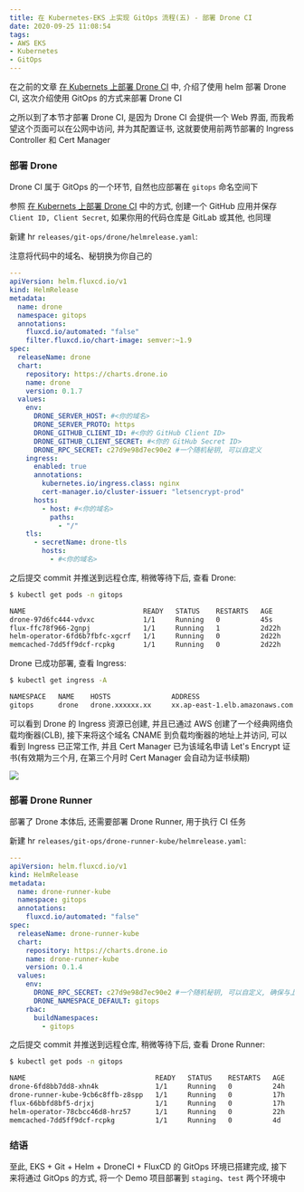 ```yaml
---
title: 在 Kubernetes-EKS 上实现 GitOps 流程(五) - 部署 Drone CI
date: 2020-09-25 11:08:54
tags:
- AWS EKS
- Kubernetes
- GitOps
---
```


在之前的文章 [在 Kubernets 上部署 Drone CI](/post/在-Kubernets-上部署-Drone-CI) 中, 介绍了使用 helm 部署 Drone CI, 这次介绍使用 GitOps 的方式来部署 Drone CI

之所以到了本节才部署 Drone CI, 是因为 Drone CI 会提供一个 Web 界面, 而我希望这个页面可以在公网中访问, 并为其配置证书, 这就要使用前两节部署的 Ingress Controller 和 Cert Manager

<!-- more -->

### 部署 Drone

Drone CI 属于 GitOps 的一个环节, 自然也应部署在 `gitops` 命名空间下

参照  [在 Kubernets 上部署 Drone CI](/post/在-Kubernets-上部署-Drone-CI) 中的方式, 创建一个 GitHub 应用并保存 `Client ID, Client Secret`, 如果你用的代码仓库是 GitLab 或其他, 也同理

新建 hr `releases/git-ops/drone/helmrelease.yaml`:

注意将代码中的域名、秘钥换为你自己的

```yaml
---
apiVersion: helm.fluxcd.io/v1
kind: HelmRelease
metadata:
  name: drone
  namespace: gitops
  annotations:
    fluxcd.io/automated: "false"
    filter.fluxcd.io/chart-image: semver:~1.9
spec:
  releaseName: drone
  chart:
    repository: https://charts.drone.io
    name: drone
    version: 0.1.7
  values:
    env:
      DRONE_SERVER_HOST: #<你的域名>
      DRONE_SERVER_PROTO: https
      DRONE_GITHUB_CLIENT_ID: #<你的 GitHub Client ID>
      DRONE_GITHUB_CLIENT_SECRET: #<你的 GitHub Secret ID>
      DRONE_RPC_SECRET: c27d9e98d7ec90e2 #一个随机秘钥, 可以自定义
    ingress:
      enabled: true
      annotations:
        kubernetes.io/ingress.class: nginx
        cert-manager.io/cluster-issuer: "letsencrypt-prod"
      hosts:
        - host: #<你的域名>
          paths:
            - "/"
    tls:
      - secretName: drone-tls
        hosts:
          - #<你的域名>
```

之后提交 commit 并推送到远程仓库, 稍微等待下后, 查看 Drone:

```bash
$ kubectl get pods -n gitops

NAME                             READY   STATUS    RESTARTS   AGE
drone-97d6fc444-vdvxc            1/1     Running   0          45s
flux-ffc78f966-2gnpj             1/1     Running   1          2d22h
helm-operator-6fd6b7fbfc-xgcrf   1/1     Running   0          2d22h
memcached-7dd5ff9dcf-rcpkg       1/1     Running   0          2d22h
```

Drone 已成功部署, 查看 Ingress:

```bash
$ kubectl get ingress -A

NAMESPACE   NAME    HOSTS               ADDRESS                              PORTS     AGE
gitops      drone   drone.xxxxxx.xx     xx.ap-east-1.elb.amazonaws.com       80, 443   5h42m
```

可以看到 Drone 的 Ingress 资源已创建, 并且已通过 AWS 创建了一个经典网络负载均衡器(CLB), 接下来将这个域名 CNAME 到负载均衡器的地址上并访问, 可以看到 Ingress 已正常工作, 并且 Cert Manager 已为该域名申请 Let's Encrypt 证书(有效期为三个月, 在第三个月时 Cert Manager 会自动为证书续期)

![](https://s1.ax1x.com/2020/09/25/0CdnN6.png)

### 部署 Drone Runner

部署了 Drone 本体后, 还需要部署 Drone Runner, 用于执行 CI 任务

新建 hr `releases/git-ops/drone-runner-kube/helmrelease.yaml`:

```yaml
---
apiVersion: helm.fluxcd.io/v1
kind: HelmRelease
metadata:
  name: drone-runner-kube
  namespace: gitops
  annotations:
    fluxcd.io/automated: "false"
spec:
  releaseName: drone-runner-kube
  chart:
    repository: https://charts.drone.io
    name: drone-runner-kube
    version: 0.1.4
  values:
    env:
      DRONE_RPC_SECRET: c27d9e98d7ec90e2 #一个随机秘钥, 可以自定义, 确保与上文中的秘钥一致
      DRONE_NAMESPACE_DEFAULT: gitops
    rbac:
      buildNamespaces:
        - gitops
```

之后提交 commit 并推送到远程仓库, 稍微等待下后, 查看 Drone Runner:

```bash
$ kubectl get pods -n gitops

NAME                                READY   STATUS    RESTARTS   AGE
drone-6fd8bb7dd8-xhn4k              1/1     Running   0          24h
drone-runner-kube-9cb6c8ffb-z8spp   1/1     Running   0          17h
flux-66bbfd8bf5-drjxj               1/1     Running   0          17h
helm-operator-78cbcc46d8-hrz57      1/1     Running   0          22h
memcached-7dd5ff9dcf-rcpkg          1/1     Running   0          4d
```

### 结语

至此, EKS + Git + Helm + DroneCI + FluxCD 的 GitOps 环境已搭建完成, 接下来将通过 GitOps 的方式, 将一个 Demo 项目部署到 `staging`、`test` 两个环境中